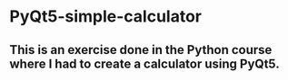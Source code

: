 # PyQt5-simple-calculator

## This is an exercise done in the Python course where I had to create a calculator using PyQt5.
